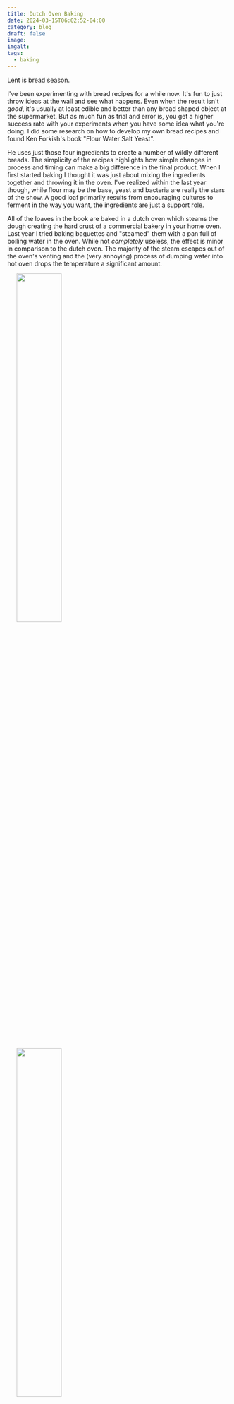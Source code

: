 ```yaml
---
title: Dutch Oven Baking
date: 2024-03-15T06:02:52-04:00
category: blog
draft: false
image: 
imgalt: 
tags:
  - baking
---
```

Lent is bread season. 

I've been experimenting with bread recipes for a while now.
It's fun to just throw ideas at the wall and see what happens.
Even when the result isn't *good*, it's usually at least edible and better than any bread shaped object at the supermarket.
But as much fun as trial and error is, you get a higher success rate with your experiments when you have some idea what you're doing.
I did some research on how to develop my own bread recipes and found Ken Forkish's book "Flour Water Salt Yeast".

He uses just those four ingredients to create a number of wildly different breads.
The simplicity of the recipes highlights how simple changes in process and timing can make a big difference in the final product.
When I first started baking I thought it was just about mixing the ingredients together and throwing it in the oven.
I've realized within the last year though, while flour may be the base, yeast and bacteria are really the stars of the show.
A good loaf primarily results from encouraging cultures to ferment in the way you want, the ingredients are just a support role.

All of the loaves in the book are baked in a dutch oven which steams the dough creating the hard crust of a commercial bakery in your home oven. 
Last year I tried baking baguettes and "steamed" them with a pan full of boiling water in the oven. 
While not *completely* useless, the effect is minor in comparison to the dutch oven. 
The majority of the steam escapes out of the oven's venting and the (very annoying) process of dumping water into hot oven drops the temperature a significant amount. 

<div>
<img src="/static/images/blog/steaming/bread1-loaf.jpg" width="45%" class="image-float-left" style="padding-inline:1.5em;">
<img src="/static/images/blog/steaming/bread1-crumb.jpg" width="45%" style="padding-inline:1.5em;">
</div>
(First Bread)

This first loaf came out a bit flat. 
It was supposed to be the weeknight version of his Overnight White Bread. 
I don't think I folded the dough enough and I know I shaped the loaf poorly. 
It had a pretty mild flavor but, as all homemade loaves, was miles better than any store-bought loaf.
 
<div>
<img src="/static/images/blog/steaming/bread2-loaf.jpg" width="45%" class="image-float-left" style="padding-inline:1.5em;">
<img src="/static/images/blog/steaming/bread2-crumb.jpg" width="45%" style="padding-inline:1.5em;">
</div>
(Second Bread)

My second bread, White Bread with Poolish, had much more oven spring to it than the first one. 
Ken's videos on mixing and shaping helped with that. 
I could tell the properly shaped dough ball was tighter than my first one. 
I made the poolish for this at 5:30am Thursday, mixed the dough at 8:00 pm, and did three folds over the course of an hour and a half. 
From there I departed from the book's schedule and finished the rise in the refrigerator over night. 
4:00 am I took the dough out and shaped it, letting it proof until 5:00 am and baked for about 50 minutes.

As you can probably tell from the photos it's not quite as dark of a crust as the first dough.
That last ten minutes in the oven really finishes off the crust, adding a good deal of complexity to the flavor, which I'll keep in mind in next time I make it.
Luckily the flavor of this dough was good enough to make up for the 8/10 crust.
It had a very buttery taste, which reminded me a bit of brie, and just a hint of sweetness in the crust.
This was definitely the best loaf I've ever baked.
I shared it with some friends and it was gone in one day.

<div>
<img src="/static/images/blog/steaming/bread3-loaf.jpg" width="45%" class="image-float-left" style="padding-inline:1.5em;">
<img src="/static/images/blog/steaming/bread3-crumb.jpg" width="45%" style="padding-inline:1.5em;">
</div>
(Third Bread)

This third bread is the White Bread with 80% Biga.
A biga is like a poolish but stiffer which alters the type of cultures that will develop.
A poolish uses 50/50 flour/water whereas the biga is about 60/40.

I think I should have let this one pre-ferment a little longer because I didn't get quite as much flavor as with the poolish.
I left it about 14 hours as per the recipe but my kitchen runs cold (about 65) and in hindsight I think I left the bowl next to a window.
Overall it was still a good bread, though.
The full 60 minutes gave it a nice dark crust which added a lot to the somewhat lacking undeveloped ferment.
This bread had a grainy aftertaste that reminded me a bit of Cheerios. 
Next time I do this I'll let the biga run a few hours extra to make sure I get all those nice pre-ferment flavors going.
I think doing a long bulk ferment in the refrigerator also helped my poolish bread develop more flavor.

### Update:
I bought a second dutch oven to bake two loaves simultaneously and was surprised by the result. 
The loaf on the left was baked in my old dutch oven (not sure what brand it is). 
The loaf on the right was baked in a new Lodge dutch oven. 
Both are cast iron, but there is a noticeable difference in the amount of heat they retain. 
These loaves are from one batch of dough. 
They were put into and taken out of the oven about 15 seconds apart.
<div>
<img src="/static/images/blog/steaming/bread-oven-compare.jpg" width="95%" style="padding-inline:1.5em;">
</div>

